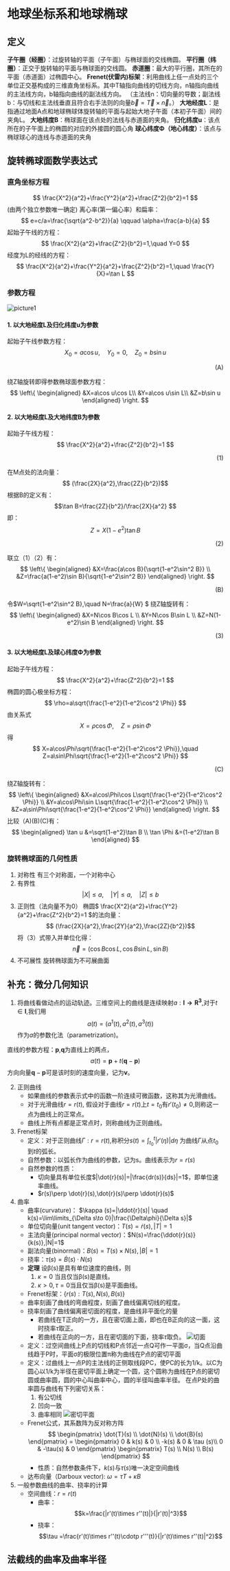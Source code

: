 # 地球坐标系和地球椭球
## 定义

**子午圈（经圈）**：过旋转轴的平面（子午面）与椭球面的交线椭圆。
**平行圈（纬圈）**：正交于旋转轴的平面与椭球面的交线圆。
**赤道圈**：最大的平行圈，其所在的平面（赤道面）过椭圆中心。
**Frenet(伏雷内)标架**：利用曲线上任一点处的三个单位正交基构成的三维直角坐标系。其中T轴指向曲线的切线方向，n轴指向曲线的主法线方向，b轴指向曲线的副法线方向。
（主法线n：切向量的导数；副法线b：与切线和主法线垂直且符合右手法则的向量$\vec{b}=\vec{T}\times \vec{n}$。）
**大地经度L**：是指通过地面A点和地球椭球体旋转轴的平面与起始大地子午面（本初子午面）间的夹角L。
**大地纬度B**：椭球面在该点处的法线与赤道面的夹角。
**归化纬度u**：该点所在的子午面上的椭圆的对应的外接圆的圆心角
**球心纬度Φ（地心纬度）**：该点与椭球球心的连线与赤道面的夹角

## 旋转椭球面数学表达式

### 直角坐标方程

$$ \frac{X^2}{a^2}+\frac{Y^2}{a^2}+\frac{Z^2}{b^2}=1 $$
(由两个独立参数唯一确定)
离心率(第一偏心率）和扁率：
$$ e=c/a=\frac{\sqrt{a^2-b^2}}{a} \qquad \alpha=\frac{a-b}{a} $$
起始子午线的方程：
$$ \frac{X^2}{a^2}+\frac{Z^2}{b^2}=1,\quad Y=0 $$
经度为L的经线的方程：
$$ 
\frac{X^2}{a^2}+\frac{Y^2}{a^2}+\frac{Z^2}{b^2}=1,\quad \frac{Y}{X}=\tan L
$$

### 参数方程

![picture1](https://github.com/YU6326/YU6326.github.io/raw/master/images/归化纬度.jpg)

#### 1. 以大地经度L及归化纬度u为参数

起始子午线参数方程：
$$
X_0=a\cos u,\quad Y_0=0,\quad Z_0=b\sin u 
$$
<p align="right">(A)</p>

绕Z轴旋转即得参数椭球面参数方程：
$$ \left\{
\begin{aligned}
&X=a\cos u\cos L\\
&Y=a\cos u\sin L\\
&Z=b\sin u
\end{aligned}
\right.
$$

#### 2. 以大地经度L及大地纬度B为参数

起始子午线方程：
$$ \frac{X^2}{a^2}+\frac{Z^2}{b^2}=1 $$
<p align="right">(1) </p>

在M点处的法向量：
$$ (\frac{2X}{a^2},\frac{2Z}{b^2})$$
根据B的定义有：
$$\tan B=\frac{2Z}{b^2}/\frac{2X}{a^2} $$
即：
$$Z=X(1-e^2)\tan B $$
<p align="right">(2)</p>

联立（1）（2）有：
$$
\left\{
    \begin{aligned}
    &X=\frac{a\cos B}{\sqrt{1-e^2\sin^2 B}} \\
    &Z=\frac{a(1-e^2)\sin B}{\sqrt{1-e^2\sin^2 B}}
    \end{aligned}
\right.
$$
<p align="right">(B)</p>

令$W=\sqrt{1-e^2\sin^2 B},\quad N=\frac{a}{W} $
绕Z轴旋转有：
$$
\left\{
    \begin{aligned}
    &X=N\cos B\cos L \\
    &Y=N\cos B\sin L \\
    &Z=N(1-e^2)\sin B
    \end{aligned}
\right.
$$
<p align="right">(3)</p>

#### 3. 以大地经度L及球心纬度Φ为参数

起始子午线方程：
$$ \frac{X^2}{a^2}+\frac{Z^2}{b^2}=1 $$
椭圆的圆心极坐标方程：
$$ \rho=a\sqrt{\frac{1-e^2}{1-e^2\cos^2 \Phi}} $$
由关系式
$$
    X=\rho\cos \Phi,\quad Z=\rho\sin \Phi
$$
得
$$
X=a\cos\Phi\sqrt{\frac{1-e^2}{1-e^2\cos^2 \Phi}},\quad
Z=a\sin\Phi\sqrt{\frac{1-e^2}{1-e^2\cos^2 \Phi}}
$$
<p align="right">(C)</p>

绕Z轴旋转有：
$$
\left\{
    \begin{aligned}
    &X=a\cos\Phi\cos L\sqrt{\frac{1-e^2}{1-e^2\cos^2 \Phi}} \\
    &Y=a\cos\Phi\sin L\sqrt{\frac{1-e^2}{1-e^2\cos^2 \Phi}} \\
    &Z=a\sin\Phi\sqrt{\frac{1-e^2}{1-e^2\cos^2 \Phi}} 
    \end{aligned}
\right.
$$
比较（A)(B)(C)有：
$$
\begin{aligned}
   \tan u &=\sqrt{1-e^2}\tan B \\
   \tan \Phi &=(1-e^2)\tan B
\end{aligned}
$$

### 旋转椭球面的几何性质

1. 对称性
有三个对称面，一个对称中心
2. 有界性
$$
|X| \le a,\quad |Y|\le a,\quad |Z|\le b
$$
3. 正则性（法向量不为0）
椭圆$ \frac{X^2}{a^2}+\frac{Y^2}{a^2}+\frac{Z^2}{b^2}=1 $的法向量：
$$ (\frac{2X}{a^2},\frac{2Y}{a^2},\frac{2Z}{b^2})$$
将（3）式带入并单位化得：
$$ \vec{n}=(\cos B\cos L,\cos B\sin L,\sin B) $$
4. 不可展性
旋转椭球面为不可展曲面

## 补充：微分几何知识

1. 将曲线看做动点的运动轨迹。三维空间上的曲线是连续映射$a:\mathbf{I\to R^3}$,对于$t\in \mathbf{I}$,我们用
$$ a(t)=(a^1(t),a^2(t),a^3(t)) $$
作为$a$的参数化法（parametrization)。

直线的参数方程：$\mathbf p$,$\mathbf q$为直线上的两点，
$$a(t)=\mathbf p + t(\mathbf q -\mathbf p)$$
方向向量$\mathbf q -\mathbf p$可是该时刻的速度向量，记为$\mathbf v$。

2. 正则曲线
    * 如果曲线的参数表示式中的函数一阶连续可微函数，这称其为光滑曲线。
    * 对于光滑曲线$r=r(t)$, 假设对于曲线$r=r(t)$上$t=t_0$有$r'(t_0)\not =0$,则称这一点为曲线上的正常点。
    * 曲线上所有点都是正常点时，则称曲线为正则曲线。
3. Frenet标架
    * 定义：对于正则曲线$\Gamma: r=r(t)$,称积分$s(t)=\int_{t_0}^t |r'(\eta)|d\eta$ 为曲线$\Gamma$从点$t_0$到$t$的弧长。
    * 自然参数：以弧长作为曲线的参数，记为s。曲线表示为$r=r(s)$
    * 自然参数的性质：
        * 切向量具有单位长度$|\dot{r}(s)|=|\frac{dr(s)}{ds}|=1$，即单位速率曲线。
        * $r(s)\perp \dot{r}(s),\dot{r}(s)\perp \ddot{r}(s)$
4. 曲率
    * 曲率(curvature)： $\kappa (s)=|\ddot{r}(s)| \quad k(s)=\lim\limits_{\Delta s\to 0}|\frac{\Delta\phi}{\Delta s}|$
    * 单位切向量(unit tangent vector)：$T(s)=\dot{r}(s),|T|=1$ 
    * 主法向量(principal normal vector)：$N(s)=\frac{\ddot{r}(s)}{k(s)},|N|=1$
    * 副法向量(binormal)：$B(s)=T(s)\times N(s),|B|=1$
    * 挠率：$\tau(s)=\dot{B}(s)\cdotp N(s)$
    * **定理** 设β(s)是具有单位速度的曲线，则
        1. $\kappa =0$ 当且仅当β(s)是直线。
        2. $\kappa >0,\tau =0$当且仅当β(s)是平面曲线。
    * Frenet标架：$\{r(s):T(s),N(s),B(s)\}$
    * 曲率刻画了曲线的弯曲程度，刻画了曲线偏离切线的程度。
    * 挠率刻画了曲线偏离密切面的程度，是曲线非平面化的量
        * 若曲线在T正向的一方，且在密切面上面，即也在B正向的这一面，这时挠率$\tau$取正。
        * 若曲线在正向的一方，且在密切面的下面，挠率$\tau$取负。
    ![切面](https://github.com/YU6326/YU6326.github.io/raw/master/images/切面.PNG)
    * 定义：过空间曲线上P点的切线和P点邻近一点Q可作一平面σ，当Q点沿曲线趋于P时，平面σ的极限位置π称为曲线在P点的密切平面
    * 定义：过曲线上一点P的主法线的正侧取线段PC，使PC的长为1/k。以C为圆心以1/k为半径在密切平面上确定一个圆，这个圆称为曲线在P点的密切圆或曲率圆，圆的中心叫曲率中心，圆的半径叫曲率半径。
    在点P处的曲率圆与曲线有下列密切关系：
        1. 有公切线
        2. 凹向一致
        3. 曲率相同
    ![密切平面](https://github.com/YU6326/YU6326.github.io/raw/master/images/密切平面.PNG)
    * Frenet公式，其系数阵为反对称方阵
    $$
    \begin{pmatrix}
    \dot{T}(s) \\
    \dot{N}(s) \\
    \dot{B}(s)
    \end{pmatrix}
    =
    \begin{pmatrix}
    0 & k(s) & 0 \\
    -k(s) & 0 & \tau (s)\\
    0 & -\tau(s) & 0
    \end{pmatrix}
    \begin{pmatrix}
    T(s) \\ N(s) \\ B(s)
    \end{pmatrix}
    $$
        * 性质：自然参数条件下，$k(s)$与$\tau (s)$唯一决定空间曲线
    * 达布向量（Darboux vector): $\omega =\tau T+\kappa B$
5. 一般参数曲线的曲率、挠率的计算
    * 空间曲线：$r=r(t)$
        * 曲率：$$k=\frac{|r'(t)\times r''(t)|}{|r'(t)|^3}$$
        * 挠率：$$\tau =\frac{r'(t)\times r''(t)\cdotp r'''(t)}{|r'(t)\times r''(t)|^2}$$   
## 法截线的曲率及曲率半径


